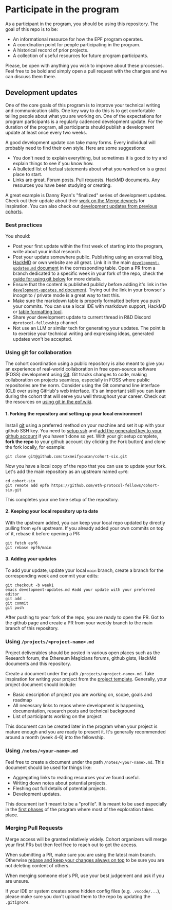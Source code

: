 # Participate in the program

As a participant in the program, you should be using this repository. The goal of this repo is to be:

- An informational resource for how the EPF program operates.
- A coordination point for people participating in the program.
- A historical record of prior projects.
- A collection of useful resources for future program participants.

Please, be open with anything you wish to improve about these processes. Feel free to be bold and simply open a pull request with the changes and we can discuss them there.

## Development updates

One of the core goals of this program is to improve your technical writing and communication skills. One key way to do this is to get comfortable telling people about what you are working on. One of the expectations for program participants is a regularly cadenced development update. For the duration of the program, all participants should publish a development update at least once every two weeks.

A good development update can take many forms. Every individual will probably need to find their own style. Here are some suggestions:

- You don't need to explain everything, but sometimes it is good to try and explain things to see if you know how.
- A bulleted list of factual statements about what you worked on is a great place to start.
- Links are great. Forum posts. Pull requests. HackMD documents. Any resources you have been studying or creating. 

A great example is Danny Ryan's "finalized" series of development updates. Check out their update about their [work on the Merge devnets](https://blog.ethereum.org/2021/04/02/finalized-no-25/) for inspiration.
You can also check out [development updates from previous cohorts](https://github.com/eth-protocol-fellows/cohort-five/blob/master/development-updates.md). 

### Best practices

You should: 

- Post your first update within the first week of starting into the program, write about your initial research. 
- Post your update somewhere public. Publishing using an external blog, [HackMD](https://hackmd.io/c/tutorials/%2Fs%2Ftutorials) or own website are all great. Link it in the main [`development-updates.md` document](/development-updates.md) in the corresponding table. Open a PR from a branch dedicated to a specific week in your fork of the repo, check the [guide for using git below](#using-git-for-collaboration) for more details.
- Ensure that the content is published publicly before adding it's link in the [`development-updates.md` document](/development-updates.md). Trying out the link in your browser's incognito / private mode is a great way to test this.
- Make sure the markdown table is properly formatted before you push your commits. You can use a local IDE with markdown support, HackMD or [table formatting tool](https://github.com/nvuillam/markdown-table-formatter).
- Share your development update to current thread in R&D Discord `#protocol-fellowship` channel.
- Not use an LLM or similar tech for generating your updates. The point is to exercise your technical writing and expressing ideas, generated updates won't be accepted.

### Using git for collaboration

The cohort coordination using a public repository is also meant to give you an experience of real-world collaboration in free open-source software (FOSS) development using [Git](https://git-scm.com/video/what-is-version-control). Git tracks changes to code, making collaboration on projects seamless, especially in FOSS where public repositories are the norm. Consider using the Git command line interface (CLI) over using GitHub's web interface. It's an important skill you can learn during the cohort that will serve you well throughout your career. Check out the resources on [using git in the epf.wiki](https://epf.wiki/#/wiki/dev/cs-resources?id=terminals-shell-scripting-and-version-control).

#### 1. Forking the repository and setting up your local environment 

Install [git](https://git-scm.com/) using a preferred method on your machine and set it up with your github SSH key. You need to [setup ssh](https://docs.github.com/en/authentication/connecting-to-github-with-ssh/generating-a-new-ssh-key-and-adding-it-to-the-ssh-agent) and [add the generated key to your github account](https://docs.github.com/en/authentication/connecting-to-github-with-ssh/adding-a-new-ssh-key-to-your-github-account) if you haven't done so yet. With your git setup complete, **fork the repo** to your github account (by clicking the Fork button) and clone the fork locally, for example: 

```
git clone git@github.com:taxmeifyoucan/cohort-six.git
```
Now you have a local copy of the repo that you can use to update your fork. Let's add the main repository as an upstream named `epf6`: 
```
cd cohort-six
git remote add epf6 https://github.com/eth-protocol-fellows/cohort-six.git
```
This completes your one time setup of the repository.

#### 2. Keeping your local repository up to date

With the upstream added, you can keep your local repo updated by directly pulling from `epf6` upstream. If you already added your own commits on top of it, rebase it before opening a PR:
```
git fetch epf6
git rebase epf6/main
```

#### 3. Adding your updates

To add your update, update your local `main` branch, create a branch for the corresponding week and commit your edits: 
```
git checkout -b week1
emacs development-updates.md #add your update with your preferred editor
git add .
git commit
git push
```
After pushing to your fork of the repo, you are ready to open the PR. Got to the github page and create a PR from your weekly branch to the main branch of this repository. 

### Using `/projects/<project-name>.md`

Project deliverables should be posted in various open places such as the Research forum, the Ethereum Magicians forums, github gists, HackMd documents and this repository. 

Create a document under the path `/projects/<project-name>.md`. Take inspiration for writing your project from the [project template](/projects/project-template.md). Generally, your project document should include: 

- Basic description of project you are working on, scope, goals and roadmap
- All necessary links to repos where development is happening, documentation, research posts and technical background 
- List of participants working on the project

This document can be created later in the program when your project is mature enough and you are ready to present it. It's generally recommended around a month (week 4-6) into the fellowship.

### Using `/notes/<your-name>.md`

Feel free to create a document under the path `/notes/<your-name>.md`. This document should be used for things like:

- Aggregating links to reading resources you've found useful.
- Writing down notes about potential projects.
- Fleshing out full details of potential projects.
- Development updates.

This document isn't meant to be a "profile". It is meant to be used especially in the [first phases](/program-guide/program-details.md#phase-one) of the program where most of the exploration takes place. 

### Merging Pull Requests

Merge access will be granted relatively widely. Cohort organizers will merge your first PRs but then feel free to reach out to get the access. 

When submitting a PR, make sure you are using the latest main branch. Otherwise [rebase and keep your changes always on top](#2-keeping-your-local-repository-up-to-date) to be sure you are not deleting content of others.

When merging someone else's PR, use your best judgement and ask if you are unsure. 

If your IDE or system creates some hidden config files (e.g. `.vscode/...`), please make sure you don't upload them to the repo by updating the `.gitignore`. 


